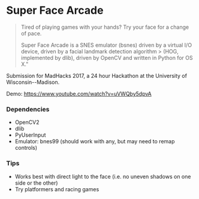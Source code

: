 # Super Face Arcade
> Tired of playing games with your hands? Try your face for a change of pace.
> 
> Super Face Arcade is a SNES emulator (bsnes) driven by a virtual I/O device, driven by a facial landmark detection algorithm > (HOG, implemented by dlib), driven by OpenCV and written in Python for OS X."

Submission for MadHacks 2017, a 24 hour Hackathon at the University of Wisconsin--Madison.

Demo: https://www.youtube.com/watch?v=uVWQby5dpvA

### Dependencies
 * OpenCV2
 * dlib
 * PyUserInput
 * Emulator: bnes99 (should work with any, but may need to remap controls)

### Tips
 * Works best with direct light to the face (i.e. no uneven shadows on one side or the other)
 * Try platformers and racing games

